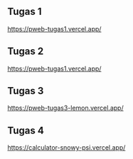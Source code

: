 ## Tugas 1
https://pweb-tugas1.vercel.app/

## Tugas 2
https://pweb-tugas1.vercel.app/

## Tugas 3
https://pweb-tugas3-lemon.vercel.app/

## Tugas 4
https://calculator-snowy-psi.vercel.app/
